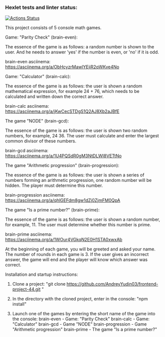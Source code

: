 ### Hexlet tests and linter status:

[![Actions Status](https://github.com/AndreyYudin03/frontend-project-44/actions/workflows/hexlet-check.yml/badge.svg)](https://github.com/AndreyYudin03/frontend-project-44/actions)

This project consists of 5 console math games.

Game: "Parity Check" (brain-even):

The essence of the game is as follows: a random number is shown to the user. And he needs to answer 'yes' if the number is even, or 'no' if it is odd.

brain-even asciinema:
https://asciinema.org/a/ObHcyzrMawlYEjiR2qWKve4No

Game: "Calculator" (brain-calc):

The essence of the game is as follows: the user is shown a random mathematical expression, for example 24 + 76, which needs to be calculated and written down the correct answer.

brain-calc asciinema:
https://asciinema.org/a/jKwCecSTDgS1Q2AJ8Xb2aJBfE

The game "NODE" (brain-gcd):

The essence of the game is as follows: the user is shown two random numbers, for example, 24 36. The user must calculate and enter the largest common divisor of these numbers.

brain-gcd asciinema:
https://asciinema.org/a/1U4PQSdR0gM3NtDLWI8VETtNo

The game "Arithmetic progression" (brain-progression):

The essence of the game is as follows: the user is shown a series of numbers forming an arithmetic progression, one random number will be hidden. The player must determine this number.

brain-progression asciinema:
https://asciinema.org/a/qhlGEFdm8gw1dZj0ZjmFM0QpA

The game "Is a prime number?" (brain-prime):

The essence of the game is as follows: the user is shown a random number, for example, 11. The user must determine whether this number is prime.

brain-prime asciinema:
https://asciinema.org/a/1WOur4VGkqN2E0H1STA0xwxAb

At the beginning of each game, you will be greeted and asked your name.
The number of rounds in each game is 3.
If the user gives an incorrect answer, the game will end and the player will know which answer was correct.

Installation and startup instructions:

1. Clone a project: "git clone https://github.com/AndreyYudin03/frontend-project-44.git "

2. In the directory with the cloned project, enter in the console: "npm install"

3. Launch one of the games by entering the short name of the game into the console:
brain-even - Game: "Parity Check"
brain-calc - Game: "Calculator"
brain-gcd - Game "NODE"
brain-progression - Game "Arithmetic progression"
brain-prime - The game "Is a prime number?"
